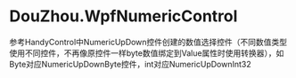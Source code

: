 # DouZhou.WpfNumericControl
参考HandyControl中NumericUpDown控件创建的数值选择控件（不同数值类型使用不同控件，不再像原控件一样byte数值绑定到Value属性时使用转换器），如Byte对应NumericUpDownByte控件，int对应NumericUpDownInt32
